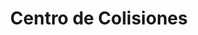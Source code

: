 ---
title: "Centro de Colisiones"
url: /quito/centro-de-colisiones-vicente-solano/
shop: piezas de automóviles
---